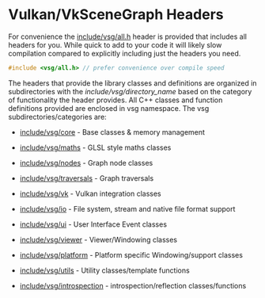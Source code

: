 # Vulkan/VkSceneGraph Headers
For convenience the [include/vsg/all.h](all.h) header is provided that includes all headers for you.  While quick to add to your code it will likely slow compilation compared to explicitly including just the headers you need.

```C++
#include <vsg/all.h> // prefer convenience over compile speed
```

The headers that provide the library classes and definitions are organized in subdirectories with the *include/vsg/directory_name* based on the category of functionality the header provides.  All C++ classes and function definitions provided are enclosed in vsg namespace.  The vsg subdirectories/categories are:

* [include/vsg/core](core/) - Base classes & memory management

* [include/vsg/maths](maths/) - GLSL style maths classes

* [include/vsg/nodes](nodes/) - Graph node classes

* [include/vsg/traversals](traversals/) - Graph traversals

* [include/vsg/vk](vk/) - Vulkan integration classes

* [include/vsg/io](io/) - File system, stream and native file format support

* [include/vsg/ui](ui/) - User Interface Event classes

* [include/vsg/viewer](viewer/) - Viewer/Windowing classes

* [include/vsg/platform](platform/) - Platform specific Windowing/support classes

* [include/vsg/utils](utils/) - Utility classes/template functions

* [include/vsg/introspection](introspection) - introspection/reflection classes/functions
